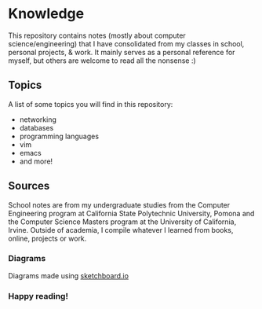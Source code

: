 # Knowledge
This repository contains notes (mostly about computer science/engineering) that I have consolidated from my classes in school, personal projects, & work. It mainly serves as a personal reference for myself, but others are welcome to read all the nonsense :)

## Topics
A list of some topics you will find in this repository:
  * networking
  * databases
  * programming languages
  * vim
  * emacs
  * and more!
  
## Sources
School notes are from my undergraduate studies from the Computer Engineering program at California State Polytechnic University, Pomona and the Computer Science Masters program at the University of California, Irvine. Outside of academia, I compile whatever I learned from books, online, projects or work. 

### Diagrams
Diagrams made using [sketchboard.io](https://sketchboard.io)

### Happy reading!
